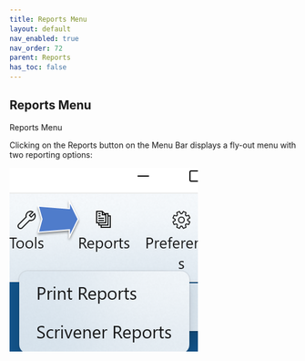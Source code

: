 ```yaml
---
title: Reports Menu
layout: default
nav_enabled: true
nav_order: 72
parent: Reports
has_toc: false
---
```

## Reports Menu
Reports Menu

Clicking on the Reports button on the Menu Bar displays a fly-out menu with two reporting options:

![](../media/Print-Reports-Button-and-Menu-1.png)
